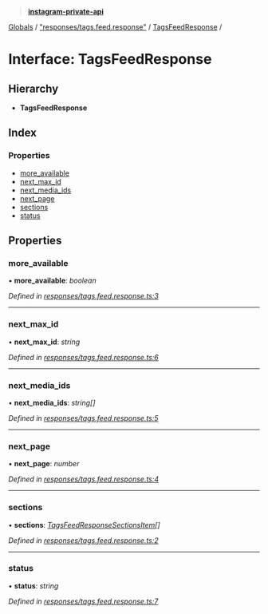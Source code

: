 > **[instagram-private-api](../README.md)**

[Globals](../README.md) / ["responses/tags.feed.response"](../modules/_responses_tags_feed_response_.md) / [TagsFeedResponse](_responses_tags_feed_response_.tagsfeedresponse.md) /

# Interface: TagsFeedResponse

## Hierarchy

* **TagsFeedResponse**

## Index

### Properties

* [more_available](_responses_tags_feed_response_.tagsfeedresponse.md#more_available)
* [next_max_id](_responses_tags_feed_response_.tagsfeedresponse.md#next_max_id)
* [next_media_ids](_responses_tags_feed_response_.tagsfeedresponse.md#next_media_ids)
* [next_page](_responses_tags_feed_response_.tagsfeedresponse.md#next_page)
* [sections](_responses_tags_feed_response_.tagsfeedresponse.md#sections)
* [status](_responses_tags_feed_response_.tagsfeedresponse.md#status)

## Properties

###  more_available

• **more_available**: *boolean*

*Defined in [responses/tags.feed.response.ts:3](https://github.com/dilame/instagram-private-api/blob/173bc62/src/responses/tags.feed.response.ts#L3)*

___

###  next_max_id

• **next_max_id**: *string*

*Defined in [responses/tags.feed.response.ts:6](https://github.com/dilame/instagram-private-api/blob/173bc62/src/responses/tags.feed.response.ts#L6)*

___

###  next_media_ids

• **next_media_ids**: *string[]*

*Defined in [responses/tags.feed.response.ts:5](https://github.com/dilame/instagram-private-api/blob/173bc62/src/responses/tags.feed.response.ts#L5)*

___

###  next_page

• **next_page**: *number*

*Defined in [responses/tags.feed.response.ts:4](https://github.com/dilame/instagram-private-api/blob/173bc62/src/responses/tags.feed.response.ts#L4)*

___

###  sections

• **sections**: *[TagsFeedResponseSectionsItem](_responses_tags_feed_response_.tagsfeedresponsesectionsitem.md)[]*

*Defined in [responses/tags.feed.response.ts:2](https://github.com/dilame/instagram-private-api/blob/173bc62/src/responses/tags.feed.response.ts#L2)*

___

###  status

• **status**: *string*

*Defined in [responses/tags.feed.response.ts:7](https://github.com/dilame/instagram-private-api/blob/173bc62/src/responses/tags.feed.response.ts#L7)*
